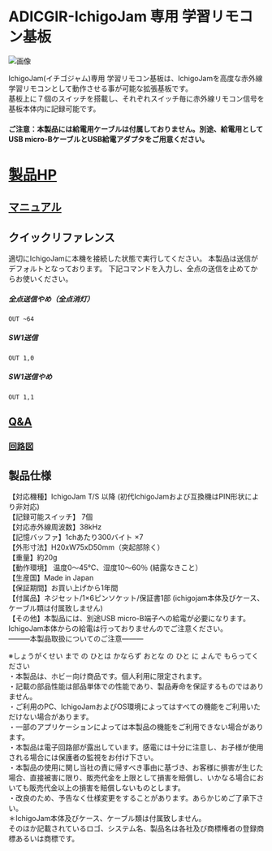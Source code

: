 # ADICGIR-IchigoJam 専用 学習リモコン基板
![画像](https://bit-trade-one.co.jp/wp/wp-content/uploads/2018/10/53df7132ad493040993cafe5b067c46c.png)

IchigoJam(イチゴジャム)専用 学習リモコン基板は、IchigoJamを高度な赤外線学習リモコンとして動作させる事が可能な拡張基板です。   
基板上に７個のスイッチを搭載し、それぞれスイッチ毎に赤外線リモコン信号を基板本体内に記録可能です。

#### ご注意：本製品には給電用ケーブルは付属しておりません。別途、給電用としてUSB micro-BケーブルとUSB給電アダプタをご用意ください。


<!--
改行する場合、文末に半角スペース2個を置く

リンクの貼り方
[リンクになる文章](URL)
exp.
[Google](https://www.google.co.jp/)

画像の貼り方
![画像が読めない時に表示されるテキスト](画像のURL)
exp.
![bit-trade-one](https://bit-trade-one.co.jp/wp/wp-content/uploads/tcd-w/logo.png)
※先頭の"!"を忘れないこと


見出しの付け方

# 見出し1

## 見出し1-1

###　見出し1-2

# 見出し2

"#"を増やすと下位の見出しになる


-->


<!--
以下のURL内の"-ADXXXXX-Template"をリポジトリ名/ファイル名に変更 

製品によって無い情報(ライブラリへのリンクなど)は削除すること

ソフトの使い方、ライブラリの使い方などがWordなどである場合は、
各情報フォルダにMarkdown形式に起こし"Readme.md"という名前で保存すること
-->

# [製品HP](https://bit-trade-one.co.jp/adicgir/) 

## [マニュアル](https://github.com/bit-trade-one/ADICGIR/tree/master/Manual)


## クイックリファレンス
適切にIchigoJamに本機を接続した状態で実行してください。
本製品は送信がデフォルトとなっております。
下記コマンドを入力し、全点の送信を止めてからお使いください。
##### 全点送信やめ（全点消灯）
```
OUT ~64
```

##### SW1送信
```
OUT 1,0
```


##### SW1送信やめ
```
OUT 1,1
```

<!--
## [アプリケーションソフト](https://github.com/bit-trade-one/-ADXXXXX-Template/raw/master/App/)  

## [ファームウェア](https://github.com/bit-trade-one/-ADXXXXX-Template/raw/master/Firmware/)
-->
## [Q&A](https://github.com/bit-trade-one/ADICGIR/blob/master/FAQ.md)
<!--
### [ライブラリ](https://github.com/bit-trade-one/-ADXXXXX-Template/raw/master/Library)  

### [サンプルコード](https://github.com/bit-trade-one/-ADXXXXX-Template/raw/master/Sample)  

### [アプリケーションソース](https://github.com/bit-trade-one/-ADXXXXX-Template/raw/master/App_source/)  

### [ファームウェアソース](https://github.com/bit-trade-one/-ADXXXXX-Template/raw/master/Firmware_source/)

### [基板図](https://github.com/bit-trade-one/-ADXXXXX-Template/blob/master/Dimensions/-ADXXXXX-Template-Dimensions.pdf)

### [部品表](https://github.com/bit-trade-one-ADXXXXX-Templateo/blob/master/Partslist/-ADXXXXX-Template-Partslist.md)

-->
### [回路図](https://github.com/bit-trade-one/ADICGIR/tree/master/Schematics)
<!--

## 作例

[BTO公式]()  
[Twitter作例1]()  
[Twitter作例2]()  
[ブログ作例1]()  
[ブログ作例1]()  

## 雑誌掲載情報

[ラズパイマガジンXX年Y月号]()  
[Pc Watch]()
-->
## 製品仕様

【対応機種】IchigoJam T/S 以降 (初代IchigoJamおよび互換機はPIN形状により非対応)  
【記録可能スイッチ】 7個  
【対応赤外線周波数】38kHz  
【記憶バッファ】1chあたり300バイト ×7  
【外形寸法】H20xW75xD50mm（突起部除く）  
【重量】約20g  
【動作環境】 温度0～45℃、湿度10～60％ (結露なきこと）  
【生産国】Made in Japan  
【保証期間】お買い上げから1年間  
【付属品】ネジセット/1×6ピンソケット/保証書1部  (ichigojam本体及びケース、ケーブル類は付属致しません)  
【その他】本製品には、別途USB micro-B端子への給電が必要になります。IchigoJam本体からの給電は行っておりませんのでご注意ください。  
―――本製品取扱についてのご注意―――  
  
※しょうがくせい まで の ひとは かならず おとな の ひと に よんで もらってください  
・本製品は、ホビー向け商品です。個人利用に限定されます。  
・記載の部品性能は部品単体での性能であり、製品寿命を保証するものではありません。  
・ご利用のPC、IchigoJamおよびOS環境によってはすべての機能をご利用いただけない場合があります。  
・一部のアプリケーションによっては本製品の機能をご利用できない場合があります。  
・本製品は電子回路部が露出しています。感電には十分に注意し、お子様が使用される場合には保護者の監視をお付け下さい。  
・本製品の使用に関し当社の責に帰すべき事由に基づき、お客様に損害が生じた場合、直接被害に限り、販売代金を上限として損害を賠償し、いかなる場合においても販売代金以上の損害を賠償しないものとします。  
・改良のため、予告なく仕様変更をすることがあります。あらかじめご了承下さい。  
＊IchigoJam本体及びケース、ケーブル類は付属致しません。  
そのほか記載されているロゴ、システム名、製品名は各社及び商標権者の登録商標あるいは商標です。  
